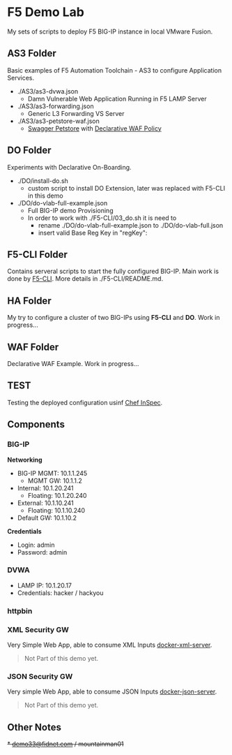 # F5 Demo Lab

My sets of scripts to deploy F5 BIG-IP instance in local VMware Fusion.

## AS3 Folder

Basic examples of F5 Automation Toolchain - AS3 to configure Application Services.

* ./AS3/as3-dvwa.json
  * Damn Vulnerable Web Application Running in F5 LAMP Server
* ./AS3/as3-forwarding.json
  * Generic L3 Forwarding VS Server
* ./AS3/as3-petstore-waf.json
  * [Swagger Petstore](https://petstore.swagger.io/) with [Declarative WAF Policy](https://devcentral.f5.com/s/articles/Advanced-WAF-v16-0-Declarative-API)

## DO Folder

Experiments with Declarative On-Boarding.
* ./DO/install-do.sh
  * custom script to install DO Extension, later was replaced with F5-CLI in this demo
* ./DO/do-vlab-full-example.json
  * Full BIG-IP demo Provisioning
  * In order to work with ./F5-CLI/03_do.sh it is need to
    * rename ./DO/do-vlab-full-example.json to ./DO/do-vlab-full.json
    * insert valid Base Reg Key in "regKey": 

## F5-CLI Folder

Contains serveral scripts to start the fully configured BIG-IP. Main work is done by [F5-CLI](https://github.com/f5devcentral/f5-cli). More details in ./F5-CLI/README.md.

## HA Folder

My try to configure a cluster of two BIG-IPs using **F5-CLI** and **DO**. Work in progress...

## WAF Folder

Declarative WAF Example. Work in progress...

## TEST

Testing the deployed configuration usinf [Chef InSpec](https://docs.chef.io/inspec/).

## Components

### BIG-IP

**Networking**

* BIG-IP MGMT: 10.1.1.245
  * MGMT GW: 10.1.1.2
* Internal: 10.1.20.241
    * Floating: 10.1.20.240
* External: 10.1.10.241
    * Floating: 10.1.10.240
* Default GW: 10.1.10.2

**Credentials**

* Login: admin
* Password: admin

### DVWA

* LAMP IP: 10.1.20.17
* Credentials: hacker / hackyou

### httpbin

### XML Security GW

Very Simple Web App, able to consume XML Inputs [docker-xml-server](https://github.com/erkac/docker-xml-server).
> Not Part of this demo yet.

### JSON Security GW

Very simple Web App, able to consume JSON Inputs [docker-json-server](https://github.com/erkac/docker-json-server).
> Not Part of this demo yet.

## Other Notes

~~* demo33@fidnet.com / mountainman01~~

